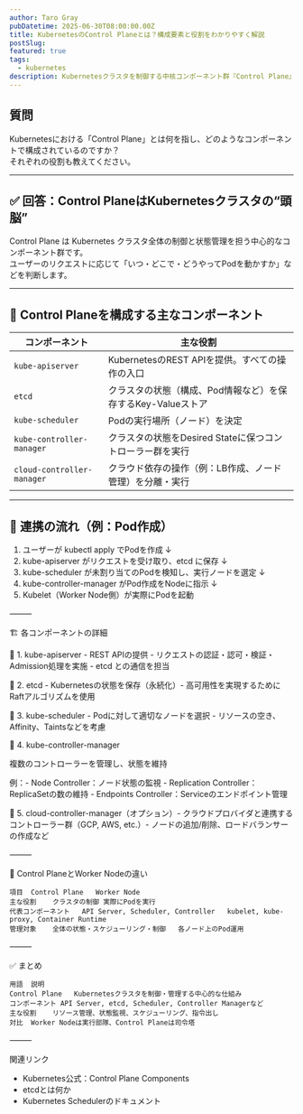 ```yaml
---
author: Taro Gray
pubDatetime: 2025-06-30T08:00:00.00Z
title: KubernetesのControl Planeとは？構成要素と役割をわかりやすく解説
postSlug:
featured: true
tags:
  - kubernetes
description: Kubernetesクラスタを制御する中核コンポーネント群『Control Plane』の各要素（API Server、Scheduler、Controller Manager、etcd）の役割と通信の流れを整理して解説します。
---
```


## 質問

Kubernetesにおける「Control Plane」とは何を指し、どのようなコンポーネントで構成されているのですか？  
それぞれの役割も教えてください。

---

## ✅ 回答：**Control PlaneはKubernetesクラスタの“頭脳”**

Control Plane は Kubernetes クラスタ全体の制御と状態管理を担う中心的なコンポーネント群です。  
ユーザーのリクエストに応じて「いつ・どこで・どうやってPodを動かすか」などを判断します。

---

## 🧠 Control Planeを構成する主なコンポーネント

| コンポーネント             | 主な役割                                                     |
| -------------------------- | ------------------------------------------------------------ |
| `kube-apiserver`           | KubernetesのREST APIを提供。すべての操作の入口               |
| `etcd`                     | クラスタの状態（構成、Pod情報など）を保存するKey-Valueストア |
| `kube-scheduler`           | Podの実行場所（ノード）を決定                                |
| `kube-controller-manager`  | クラスタの状態をDesired Stateに保つコントローラー群を実行    |
| `cloud-controller-manager` | クラウド依存の操作（例：LB作成、ノード管理）を分離・実行     |

---

## 🔁 連携の流れ（例：Pod作成）

1. ユーザーが kubectl apply でPodを作成
   ↓
2. kube-apiserver がリクエストを受け取り、etcd に保存
   ↓
3. kube-scheduler が未割り当てのPodを検知し、実行ノードを選定
   ↓
4. kube-controller-manager がPod作成をNodeに指示
   ↓
5. Kubelet（Worker Node側）が実際にPodを起動

⸻

🏗️ 各コンポーネントの詳細

📍 1. kube-apiserver - REST APIの提供 - リクエストの認証・認可・検証・Admission処理を実施 - etcd との通信を担当

📍 2. etcd - Kubernetesの状態を保存（永続化）- 高可用性を実現するためにRaftアルゴリズムを使用

📍 3. kube-scheduler - Podに対して適切なノードを選択 - リソースの空き、Affinity、Taintsなどを考慮

📍 4. kube-controller-manager

複数のコントローラーを管理し、状態を維持

例：- Node Controller：ノード状態の監視 - Replication Controller：ReplicaSetの数の維持 - Endpoints Controller：Serviceのエンドポイント管理

📍 5. cloud-controller-manager（オプション）- クラウドプロバイダと連携するコントローラー群（GCP, AWS, etc.）- ノードの追加/削除、ロードバランサーの作成など

⸻

🏢 Control PlaneとWorker Nodeの違い

```
項目	Control Plane	Worker Node
主な役割	クラスタの制御	実際にPodを実行
代表コンポーネント	API Server, Scheduler, Controller	kubelet, kube-proxy, Container Runtime
管理対象	全体の状態・スケジューリング・制御	各ノード上のPod運用
```

⸻

✅ まとめ

```
用語	説明
Control Plane	Kubernetesクラスタを制御・管理する中心的な仕組み
コンポーネント	API Server, etcd, Scheduler, Controller Managerなど
主な役割	リソース管理、状態監視、スケジューリング、指令出し
対比	Worker Nodeは実行部隊、Control Planeは司令塔
```

⸻

関連リンク

- Kubernetes公式：Control Plane Components
- etcdとは何か
- Kubernetes Schedulerのドキュメント
